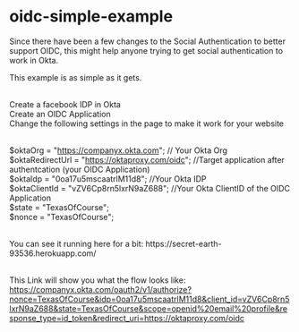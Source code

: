 # oidc-simple-example

Since there have been a few changes to the Social Authentication to better support OIDC, 
this might help anyone trying to get social authentication to work in Okta.

This example is as simple as it gets. <br/> <br/>

Create a facebook IDP in Okta <br/>
Create an OIDC Application <br/>
Change the following settings in the page to make it work for your website <br/> <br/>

$oktaOrg = "https://companyx.okta.com"; // Your Okta Org <br/>
$oktaRedirectUrl = "https://oktaproxy.com/oidc"; //Target application after authentcation (your OIDC Application) <br/>
$oktaIdp = "0oa17u5mscaatrlM11d8"; //Your Okta IDP <br/>
$oktaClientId = "vZV6Cp8rn5lxrN9aZ688"; //Your Okta ClientID of the OIDC Application <br/>
$state = "TexasOfCourse"; <br/>
$nonce = "TexasOfCourse"; <br/>

<br/>
You can see it running here for a bit: https://secret-earth-93536.herokuapp.com/ <br/> <br/>

This Link will show you what the flow looks like:<br/>
https://companyx.okta.com/oauth2/v1/authorize?nonce=TexasOfCourse&idp=0oa17u5mscaatrlM11d8&client_id=vZV6Cp8rn5lxrN9aZ688&state=TexasOfCourse&scope=openid%20email%20profile&response_type=id_token&redirect_uri=https://oktaproxy.com/oidc

